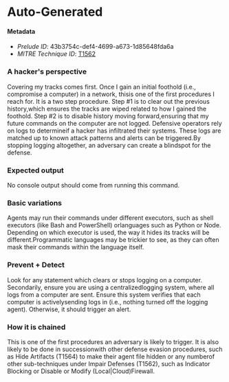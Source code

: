
# Auto-Generated

#### Metadata

- *Prelude ID*: 43b3754c-def4-4699-a673-1d85648fda6a
- *MITRE Technique ID*: [T1562](https://attack.mitre.org/techniques/T1562)

### A hacker's perspective

Covering my tracks comes first. Once I gain an initial foothold (i.e., compromise a computer) in a network, thisis one of the first procedures I reach for. It is a two step procedure. Step #1 is to clear out the previous history,which ensures the tracks are wiped related to how I gained the foothold. Step #2 is to disable history moving forward,ensuring that my future commands on the computer are not logged. Defensive operators rely on logs to determineif a hacker has infiltrated their systems. These logs are matched up to known attack patterns and alerts can be triggered.By stopping logging altogether, an adversary can create a blindspot for the defense.

### Expected output

No console output should come from running this command.

### Basic variations

Agents may run their commands under different executors, such as shell executors (like Bash and PowerShell) orlanguages such as Python or Node. Depending on which executor is used, the way it hides its tracks will be different.Programmatic languages may be trickier to see, as they can often mask their commands within the language itself.

### Prevent + Detect

Look for any statement which clears or stops logging on a computer. Secondarily, ensure you are using a centralizedlogging system, where all logs from a computer are sent. Ensure this system verifies that each computer is activelysending logs in (i.e., nothing turned off the logging agent). Otherwise, it should trigger an alert.

### How it is chained

This is one of the first procedures an adversary is likely to trigger. It is also likely to be done in successionwith other defense evasion procedures, such as Hide Artifacts (T1564) to make their agent file hidden or any numberof other sub-techniques under Impair Defenses (T1562), such as Indicator Blocking or Disable or Modify (Local|Cloud)Firewall.
